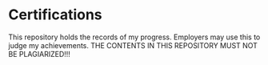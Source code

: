 # Certifications
 This repository holds the records of my progress. Employers may use this to judge my achievements. THE CONTENTS IN THIS REPOSITORY MUST NOT BE PLAGIARIZED!!!
